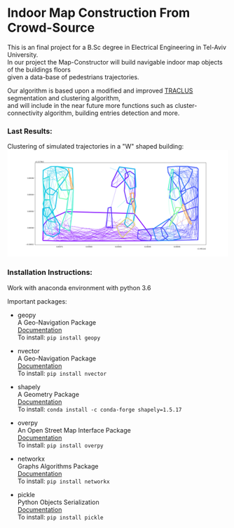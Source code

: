 # Indoor Map Construction From Crowd-Source  
This is an final project for a B.Sc degree in Electrical Engineering in Tel-Aviv University.  
In our project the Map-Constructor will build navigable indoor map objects of the buildings floors  
given a data-base of pedestrians trajectories.

Our algorithm is based upon a modified and improved [TRACLUS](http://hanj.cs.illinois.edu/pdf/sigmod07_jglee.pdf) segmentation and clustering algorithm,  
and will include in the near future more functions such as cluster-connectivity algorithm, building entries detection and more.  

### Last Results:  
Clustering of simulated trajectories in a "W" shaped building:  
![alt text](https://github.com/eyalw711/IndoorMapConstruction/blob/master/Docs/first_time_clustering_12_trajs.png "Clustering")


### Installation Instructions:  
Work with anaconda environment with python 3.6

Important packages:

- geopy  
A Geo-Navigation Package  
[Documentation](https://pypi.python.org/pypi/geopy)  
To install: `pip install geopy`

- nvector  
A Geo-Navigation Package  
[Documentation](https://pypi.python.org/pypi/nvector)  
To install: `pip install nvector`  

- shapely  
A Geometry Package  
[Documentation](http://toblerity.org/shapely/manual.html)  
To install: `conda install -c conda-forge shapely=1.5.17`  

- overpy  
An Open Street Map Interface Package  
[Documentation](https://pypi.python.org/pypi/overpy/)  
To install: `pip install overpy`

- networkx  
Graphs Algorithms Package  
[Documentation](http://networkx.readthedocs.io/en/networkx-1.11/index.html)  
To install: `pip install networkx`

- pickle  
Python Objects Serialization  
[Documentation](https://docs.python.org/3/library/pickle.html)  
To install: `pip install pickle`
